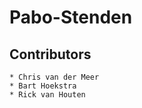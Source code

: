 Pabo-Stenden 
============

Contributors
------------

	* Chris van der Meer
	* Bart Hoekstra
	* Rick van Houten